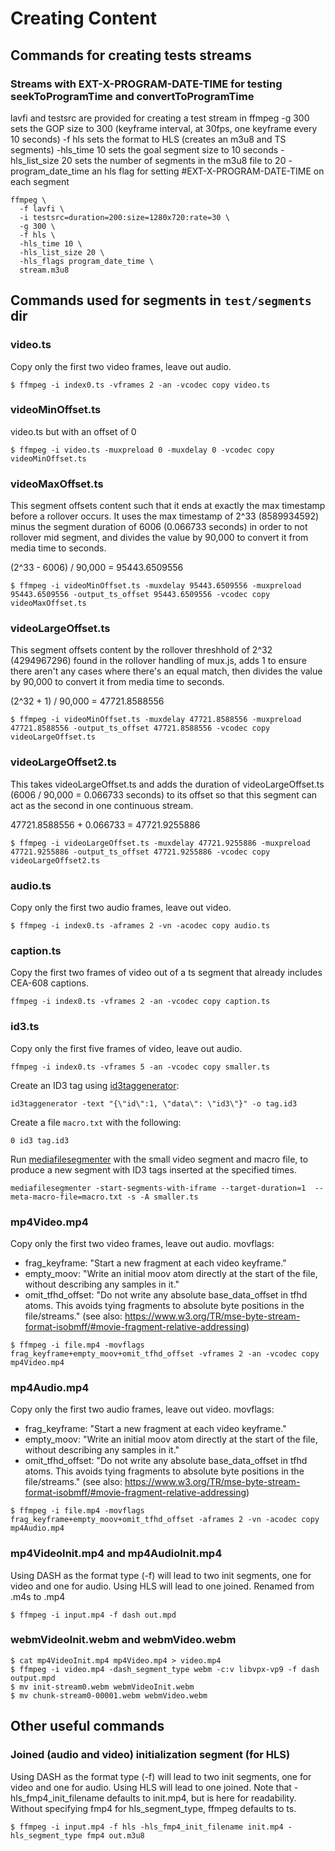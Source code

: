 # Creating Content

## Commands for creating tests streams

### Streams with EXT-X-PROGRAM-DATE-TIME for testing seekToProgramTime and convertToProgramTime

lavfi and testsrc are provided for creating a test stream in ffmpeg
-g 300 sets the GOP size to 300 (keyframe interval, at 30fps, one keyframe every 10 seconds)
-f hls sets the format to HLS (creates an m3u8 and TS segments)
-hls\_time 10 sets the goal segment size to 10 seconds
-hls\_list\_size 20 sets the number of segments in the m3u8 file to 20
-program\_date\_time an hls flag for setting #EXT-X-PROGRAM-DATE-TIME on each segment

```
ffmpeg \
  -f lavfi \
  -i testsrc=duration=200:size=1280x720:rate=30 \
  -g 300 \
  -f hls \
  -hls_time 10 \
  -hls_list_size 20 \
  -hls_flags program_date_time \
  stream.m3u8
```

## Commands used for segments in `test/segments` dir

### video.ts

Copy only the first two video frames, leave out audio.

```
$ ffmpeg -i index0.ts -vframes 2 -an -vcodec copy video.ts
```

### videoMinOffset.ts

video.ts but with an offset of 0

```
$ ffmpeg -i video.ts -muxpreload 0 -muxdelay 0 -vcodec copy videoMinOffset.ts
```

### videoMaxOffset.ts

This segment offsets content such that it ends at exactly the max timestamp before a rollover occurs. It uses the max timestamp of 2^33 (8589934592) minus the segment duration of 6006 (0.066733 seconds) in order to not rollover mid segment, and divides the value by 90,000 to convert it from media time to seconds.

(2^33 - 6006) / 90,000 = 95443.6509556

```
$ ffmpeg -i videoMinOffset.ts -muxdelay 95443.6509556 -muxpreload 95443.6509556 -output_ts_offset 95443.6509556 -vcodec copy videoMaxOffset.ts
```

### videoLargeOffset.ts

This segment offsets content by the rollover threshhold of 2^32 (4294967296) found in the rollover handling of mux.js, adds 1 to ensure there aren't any cases where there's an equal match, then divides the value by 90,000 to convert it from media time to seconds.

(2^32 + 1) / 90,000 = 47721.8588556

```
$ ffmpeg -i videoMinOffset.ts -muxdelay 47721.8588556 -muxpreload 47721.8588556 -output_ts_offset 47721.8588556 -vcodec copy videoLargeOffset.ts
```

### videoLargeOffset2.ts

This takes videoLargeOffset.ts and adds the duration of videoLargeOffset.ts (6006 / 90,000 = 0.066733 seconds) to its offset so that this segment can act as the second in one continuous stream.

47721.8588556 + 0.066733 = 47721.9255886

```
$ ffmpeg -i videoLargeOffset.ts -muxdelay 47721.9255886 -muxpreload 47721.9255886 -output_ts_offset 47721.9255886 -vcodec copy videoLargeOffset2.ts
```

### audio.ts

Copy only the first two audio frames, leave out video.

```
$ ffmpeg -i index0.ts -aframes 2 -vn -acodec copy audio.ts
```

### caption.ts

Copy the first two frames of video out of a ts segment that already includes CEA-608 captions.

`ffmpeg -i index0.ts -vframes 2 -an -vcodec copy caption.ts`

### id3.ts

Copy only the first five frames of video, leave out audio.

`ffmpeg -i index0.ts -vframes 5 -an -vcodec copy smaller.ts`

Create an ID3 tag using [id3taggenerator][apple_streaming_tools]:

`id3taggenerator -text "{\"id\":1, \"data\": \"id3\"}" -o tag.id3`

Create a file `macro.txt` with the following:

`0 id3 tag.id3`

Run [mediafilesegmenter][apple_streaming_tools] with the small video segment and macro file, to produce a new segment with ID3 tags inserted at the specified times.

`mediafilesegmenter -start-segments-with-iframe --target-duration=1  --meta-macro-file=macro.txt -s -A smaller.ts`

### mp4Video.mp4

Copy only the first two video frames, leave out audio.
movflags:
* frag\_keyframe: "Start a new fragment at each video keyframe."
* empty\_moov: "Write an initial moov atom directly at the start of the file, without describing any samples in it."
* omit\_tfhd\_offset: "Do not write any absolute base\_data\_offset in tfhd atoms. This avoids tying fragments to absolute byte positions in the file/streams." (see also: https://www.w3.org/TR/mse-byte-stream-format-isobmff/#movie-fragment-relative-addressing)

```
$ ffmpeg -i file.mp4 -movflags frag_keyframe+empty_moov+omit_tfhd_offset -vframes 2 -an -vcodec copy mp4Video.mp4
```

### mp4Audio.mp4

Copy only the first two audio frames, leave out video.
movflags:
* frag\_keyframe: "Start a new fragment at each video keyframe."
* empty\_moov: "Write an initial moov atom directly at the start of the file, without describing any samples in it."
* omit\_tfhd\_offset: "Do not write any absolute base\_data\_offset in tfhd atoms. This avoids tying fragments to absolute byte positions in the file/streams." (see also: https://www.w3.org/TR/mse-byte-stream-format-isobmff/#movie-fragment-relative-addressing)

```
$ ffmpeg -i file.mp4 -movflags frag_keyframe+empty_moov+omit_tfhd_offset -aframes 2 -vn -acodec copy mp4Audio.mp4
```

### mp4VideoInit.mp4 and mp4AudioInit.mp4

Using DASH as the format type (-f) will lead to two init segments, one for video and one for audio. Using HLS will lead to one joined.
Renamed from .m4s to .mp4

```
$ ffmpeg -i input.mp4 -f dash out.mpd
```

### webmVideoInit.webm and webmVideo.webm

```
$ cat mp4VideoInit.mp4 mp4Video.mp4 > video.mp4
$ ffmpeg -i video.mp4 -dash_segment_type webm -c:v libvpx-vp9 -f dash output.mpd
$ mv init-stream0.webm webmVideoInit.webm
$ mv chunk-stream0-00001.webm webmVideo.webm
```

## Other useful commands

### Joined (audio and video) initialization segment (for HLS)

Using DASH as the format type (-f) will lead to two init segments, one for video and one for audio. Using HLS will lead to one joined.
Note that -hls\_fmp4\_init\_filename defaults to init.mp4, but is here for readability.
Without specifying fmp4 for hls\_segment\_type, ffmpeg defaults to ts.

```
$ ffmpeg -i input.mp4 -f hls -hls_fmp4_init_filename init.mp4 -hls_segment_type fmp4 out.m3u8
```

[apple_streaming_tools]: https://developer.apple.com/documentation/http_live_streaming/about_apple_s_http_live_streaming_tools
